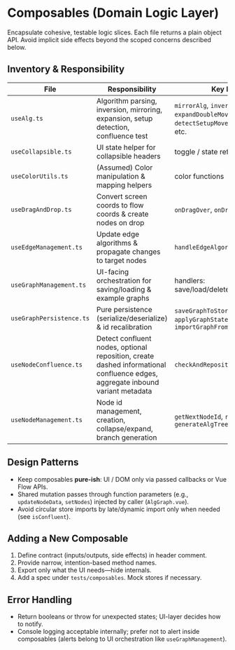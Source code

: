 # Composables (Domain Logic Layer)

Encapsulate cohesive, testable logic slices. Each file returns a plain object API. Avoid implicit side effects beyond the scoped concerns described below.

## Inventory & Responsibility
| File | Responsibility | Key Exports |
|------|----------------|-------------|
| `useAlg.ts` | Algorithm parsing, inversion, mirroring, expansion, setup detection, confluence test | `mirrorAlg`, `invertAlg`, `expandDoubleMoves`, `detectSetupMoves`, `isConfluent`, etc. |
| `useCollapsible.ts` | UI state helper for collapsible headers | toggle / state refs |
| `useColorUtils.ts` | (Assumed) Color manipulation & mapping helpers | color functions |
| `useDragAndDrop.ts` | Convert screen coords to flow coords & create nodes on drop | `onDragOver`, `onDrop` |
| `useEdgeManagement.ts` | Update edge algorithms & propagate changes to target nodes | `handleEdgeAlgorithmUpdate` |
| `useGraphManagement.ts` | UI-facing orchestration for saving/loading & example graphs | handlers: save/load/delete/download/upload |
| `useGraphPersistence.ts` | Pure persistence (serialize/deserialize) & id recalibration | `saveGraphToStore`, `applyGraphState`, `importGraphFromFile` |
| `useNodeConfluence.ts` | Detect confluent nodes, optional reposition, create dashed informational confluence edges, aggregate inbound variant metadata | `checkAndRepositionNode` |
| `useNodeManagement.ts` | Node id management, creation, collapse/expand, branch generation | `getNextNodeId`, `resetNodes`, `generateAlgTree` |

## Design Patterns
* Keep composables **pure-ish**: UI / DOM only via passed callbacks or Vue Flow APIs.
* Shared mutation passes through function parameters (e.g., `updateNodeData`, `setNodes`) injected by caller (`AlgGraph.vue`).
* Avoid circular store imports by late/dynamic import only when needed (see `isConfluent`).

## Adding a New Composable
1. Define contract (inputs/outputs, side effects) in header comment.
2. Provide narrow, intention-based method names.
3. Export only what the UI needs—hide internals.
4. Add a spec under `tests/composables`. Mock stores if necessary.

## Error Handling
* Return booleans or throw for unexpected states; UI-layer decides how to notify.
* Console logging acceptable internally; prefer not to alert inside composables (alerts belong to UI orchestration like `useGraphManagement`).

